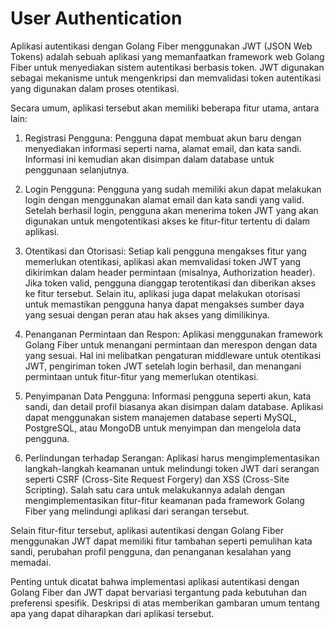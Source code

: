 # User Authentication

Aplikasi autentikasi dengan Golang Fiber menggunakan JWT (JSON Web Tokens) adalah sebuah aplikasi yang memanfaatkan framework web Golang Fiber untuk menyediakan sistem autentikasi berbasis token. JWT digunakan sebagai mekanisme untuk mengenkripsi dan memvalidasi token autentikasi yang digunakan dalam proses otentikasi.

Secara umum, aplikasi tersebut akan memiliki beberapa fitur utama, antara lain:

1. Registrasi Pengguna: Pengguna dapat membuat akun baru dengan menyediakan informasi seperti nama, alamat email, dan kata sandi. Informasi ini kemudian akan disimpan dalam database untuk penggunaan selanjutnya.

2. Login Pengguna: Pengguna yang sudah memiliki akun dapat melakukan login dengan menggunakan alamat email dan kata sandi yang valid. Setelah berhasil login, pengguna akan menerima token JWT yang akan digunakan untuk mengotentikasi akses ke fitur-fitur tertentu di dalam aplikasi.

3. Otentikasi dan Otorisasi: Setiap kali pengguna mengakses fitur yang memerlukan otentikasi, aplikasi akan memvalidasi token JWT yang dikirimkan dalam header permintaan (misalnya, Authorization header). Jika token valid, pengguna dianggap terotentikasi dan diberikan akses ke fitur tersebut. Selain itu, aplikasi juga dapat melakukan otorisasi untuk memastikan pengguna hanya dapat mengakses sumber daya yang sesuai dengan peran atau hak akses yang dimilikinya.

4. Penanganan Permintaan dan Respon: Aplikasi menggunakan framework Golang Fiber untuk menangani permintaan dan merespon dengan data yang sesuai. Hal ini melibatkan pengaturan middleware untuk otentikasi JWT, pengiriman token JWT setelah login berhasil, dan menangani permintaan untuk fitur-fitur yang memerlukan otentikasi.

5. Penyimpanan Data Pengguna: Informasi pengguna seperti akun, kata sandi, dan detail profil biasanya akan disimpan dalam database. Aplikasi dapat menggunakan sistem manajemen database seperti MySQL, PostgreSQL, atau MongoDB untuk menyimpan dan mengelola data pengguna.

6. Perlindungan terhadap Serangan: Aplikasi harus mengimplementasikan langkah-langkah keamanan untuk melindungi token JWT dari serangan seperti CSRF (Cross-Site Request Forgery) dan XSS (Cross-Site Scripting). Salah satu cara untuk melakukannya adalah dengan mengimplementasikan fitur-fitur keamanan pada framework Golang Fiber yang melindungi aplikasi dari serangan tersebut.

Selain fitur-fitur tersebut, aplikasi autentikasi dengan Golang Fiber menggunakan JWT dapat memiliki fitur tambahan seperti pemulihan kata sandi, perubahan profil pengguna, dan penanganan kesalahan yang memadai.

Penting untuk dicatat bahwa implementasi aplikasi autentikasi dengan Golang Fiber dan JWT dapat bervariasi tergantung pada kebutuhan dan preferensi spesifik. Deskripsi di atas memberikan gambaran umum tentang apa yang dapat diharapkan dari aplikasi tersebut.
